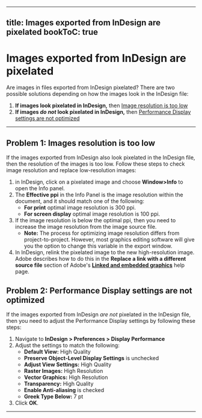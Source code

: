 
---
title: Images exported from InDesign are pixelated
bookToC: true
---

# Images exported from InDesign are pixelated

Are images in files exported from InDesign pixelated? There are two possible solutions depending on how the images look in the InDesign file:

1. **If images look pixelated in InDesign,** then [Image resolution is too low](#problem-1-images-resolution-is-too-low)
2. **If images *do not* look pixelated in InDesign,** then [Performance Display settings are not optimized](#problem-2-performance-display-settings-are-not-optimized)

---

## Problem 1: Images resolution is too low

If the images exported from InDesign also look pixelated in the InDesign file, then the resolution of the images is too low. Follow these steps to check image resolution and replace low-resolution images:

1. in InDesign, click on a pixelated image and choose **Window>Info** to open the Info panel. 
2. The **Effective ppi** in the Info Panel is the image resolution within the document, and it should match one of the following:
	- **For print** optimal image resolution is 300 ppi. 
	- **For screen display** optimal image resolution is 100 ppi. 
3. If the image resolution is below the optimal ppi, then you need to increase the image resolution from the image source file. 
    -  **Note:** The process for optimizing image resolution differs from project-to-project. However, most graphics editing software will give you the option to change this variable in the export window.
4. In InDesign, relink the pixelated image to the new high-resolution image. Adobe describes how to do this in the **Replace a link with a different source file** section of Adobe's [**Linked and embedded graphics**](https://helpx.adobe.com/indesign/using/graphics-links.html) help page.

## Problem 2: Performance Display settings are not optimized

If the images exported from InDesign *are not* pixelated in the InDesign file, then you need to adjust the Performance Display settings by following these steps:

1. Navigate to **InDesign > Preferences > Display Performance**
2. Adjust the settings to match the following:
    * **Default View:** High Quality
    * **Preserve Object-Level Display Settings** is unchecked
    * **Adjust View Settings:** High Quality
    * **Raster Images:** High Resolution
    * **Vector Graphics:** High Resolution
    * **Transparency:** High Quality
    * **Enable Anti-aliasing** is checked
    * **Greek Type Below:** 7 pt
3. Click **OK**.
---
